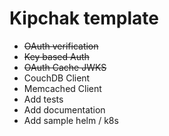 # Kipchak template

* ~~OAuth verification~~
* ~~Key based Auth~~
* ~~OAuth Cache JWKS~~
* CouchDB Client
* Memcached Client
* Add tests
* Add documentation
* Add sample helm / k8s
